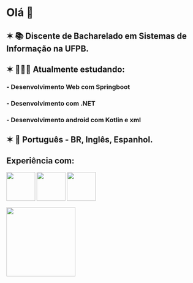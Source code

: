 # Olá 👋
## ✶  📚 Discente de Bacharelado em Sistemas de Informação na UFPB.
## ✶  👩🏻‍💻 Atualmente estudando: 
###   - Desenvolvimento Web com Springboot
###   - Desenvolvimento com .NET
###   - Desenvolvimento android com Kotlin e xml
## ✶  💬 Português - BR, Inglês, Espanhol.

## Experiência com:

<img src="https://cdn.jsdelivr.net/gh/devicons/devicon/icons/java/java-original.svg" width="75" height="75"/> <img src="https://cdn.jsdelivr.net/gh/devicons/devicon@latest/icons/kotlin/kotlin-original.svg" width="75" height="75"/> <img src="https://cdn.jsdelivr.net/gh/devicons/devicon/icons/python/python-original.svg" width="75" height="75"/>
          
<div>
<a href="https://github.com/lorimedeiros">
<img height="180em" src="https://github-readme-stats.vercel.app/api/top-langs/?username=lorimedeiros&layout=compact&langs_count=7&theme=ocean_dark"/>
</div>
